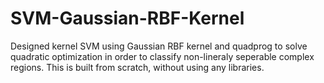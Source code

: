 # SVM-Gaussian-RBF-Kernel
Designed kernel SVM using Gaussian RBF kernel and quadprog to solve quadratic optimization in order to classify non-lineraly seperable complex regions.
This is built from scratch, without using any libraries.
